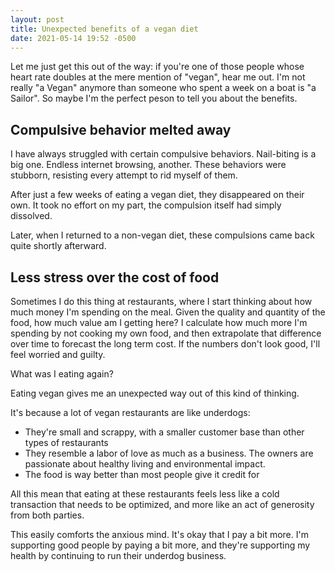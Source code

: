 ```yaml
---
layout: post
title: Unexpected benefits of a vegan diet
date: 2021-05-14 19:52 -0500
---
```


Let me just get this out of the way: if you're one of those people whose heart rate doubles at the mere mention of "vegan", hear me out. I'm not really "a Vegan" anymore than someone who spent a week on a boat is "a Sailor". So maybe I'm the perfect peson to tell you about the benefits.

## Compulsive behavior melted away

I have always struggled with certain compulsive behaviors. Nail-biting is a big one. Endless internet browsing, another. These behaviors were stubborn, resisting every attempt to rid myself of them.

After just a few weeks of eating a vegan diet, they disappeared on their own. It took no effort on my part, the compulsion itself had simply dissolved.

Later, when I returned to a non-vegan diet, these compulsions came back quite shortly afterward.

## Less stress over the cost of food

Sometimes I do this thing at restaurants, where I start thinking about how much money I'm spending on the meal. Given the quality and quantity of the food, how much value am I getting here? I calculate how much more I'm spending by not cooking my own food, and then extrapolate that difference over time to forecast the long term cost. If the numbers don't look good, I'll feel worried and guilty.

What was I eating again?

Eating vegan gives me an unexpected way out of this kind of thinking.

It's because a lot of vegan restaurants are like underdogs: 
- They're small and scrappy, with a smaller customer base than other types of restaurants
- They resemble a labor of love as much as a business. The owners are passionate about healthy living and environmental impact.
- The food is way better than most people give it credit for

All this mean that eating at these restaurants feels less like a cold transaction that needs to be optimized, and more like an act of generosity from both parties.

This easily comforts the anxious mind. It's okay that I pay a bit more. I'm supporting good people by paying a bit more, and they're supporting my health by continuing to run their underdog business.
